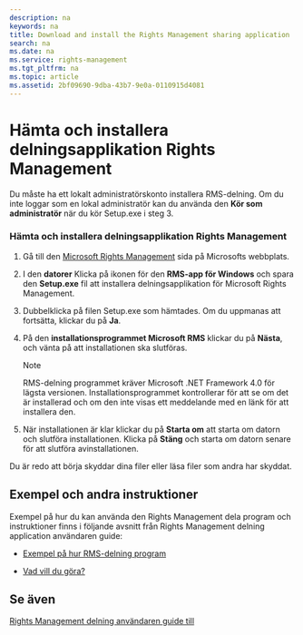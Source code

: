 ```yaml
---
description: na
keywords: na
title: Download and install the Rights Management sharing application
search: na
ms.date: na
ms.service: rights-management
ms.tgt_pltfrm: na
ms.topic: article
ms.assetid: 2bf09690-9dba-43b7-9e0a-0110915d4081
---
```

# H&#228;mta och installera delningsapplikation Rights Management
Du måste ha ett lokalt administratörskonto installera RMS-delning. Om du inte loggar som en lokal administratör kan du använda den **Kör som administratör** när du kör Setup.exe i steg 3.

### Hämta och installera delningsapplikation Rights Management

1.  Gå till den [Microsoft Rights Management](http://go.microsoft.com/fwlink/?LinkId=303970) sida på Microsofts webbplats.

2.  I den **datorer** Klicka på ikonen för den **RMS-app för Windows** och spara den **Setup.exe** fil att installera delningsapplikation för Microsoft Rights Management.

3.  Dubbelklicka på filen Setup.exe som hämtades. Om du uppmanas att fortsätta, klickar du på **Ja**.

4.  På den **installationsprogrammet Microsoft RMS** klickar du på **Nästa**, och vänta på att installationen ska slutföras.

    > [!NOTE]
    > RMS-delning programmet kräver Microsoft .NET Framework 4.0 för lägsta versionen. Installationsprogrammet kontrollerar för att se om det är installerad och om den inte visas ett meddelande med en länk för att installera den.

5.  När installationen är klar klickar du på **Starta om** att starta om datorn och slutföra installationen. Klicka på **Stäng** och starta om datorn senare för att slutföra avinstallationen.

Du är redo att börja skyddar dina filer eller läsa filer som andra har skyddat.

## Exempel och andra instruktioner
Exempel på hur du kan använda den Rights Management dela program och instruktioner finns i följande avsnitt från Rights Management delning application användaren guide:

-   [Exempel på hur RMS-delning program](../Topic/Rights_Management_sharing_application_user_guide.md#BKMK_SharingExamples)

-   [Vad vill du göra?](../Topic/Rights_Management_sharing_application_user_guide.md#BKMK_SharingInstructions)

## Se även
[Rights Management delning användaren guide till](../Topic/Rights_Management_sharing_application_user_guide.md)

